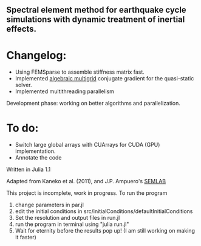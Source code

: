 ## Spectral element method for earthquake cycle simulations with dynamic treatment of inertial effects.

# Changelog:
- Using FEMSparse to assemble stiffness matrix fast.
- Implemented [algebraic multigrid](https://github.com/JuliaLinearAlgebra/AlgebraicMultigrid.jl) conjugate gradient for the quasi-static solver.
- Implemented multithreading parallelism

Development phase: 
 working on better algorithms and parallelization.

# To do:
- Switch large global arrays with CUArrays for CUDA (GPU) implementation.
- Annotate the code

Written in Julia 1.1

Adapted from Kaneko et al. (2011), and J.P. Ampuero's [SEMLAB](https://github.com/jpampuero/semlab)

This project is incomplete, work in progress. To run the program 

1. change parameters in par.jl 
2. edit the initial conditions in src/initialConditions/defaultInitialConditions
3. Set the resolution and output files in run.jl
4. run the program in terminal using "julia run.jl"
5. Wait for eternity before the results pop up! (I am still working on making it faster)

